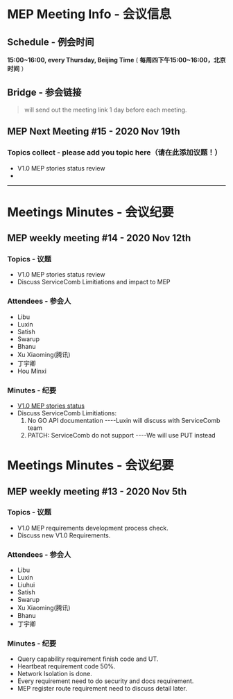 # MEP Meeting Info - 会议信息

## Schedule - 例会时间
 **15:00~16:00, every Thursday, Beijing Time** 
( **每周四下午15:00~16:00，北京时间** ）

## Bridge - 参会链接
> will send out the meeting link 1 day before each meeting.


## MEP Next Meeting #15 - 2020 Nov 19th

### Topics collect - please add you topic here（请在此添加议题！）
- V1.0 MEP stories status review
- 
---

# Meetings Minutes - 会议纪要
## MEP weekly meeting #14 - 2020 Nov 12th

### Topics - 议题
- V1.0 MEP stories status review
- Discuss ServiceComb Limitiations and impact to MEP

### Attendees - 参会人
- Libu
- Luxin
- Satish
- Swarup
- Bhanu
- Xu Xiaoming(腾讯)
- 丁宇卿
- Hou Minxi

### Minutes - 纪要
- [V1.0 MEP stories status](https://gitee.com/edgegallery/community/blob/master/MEP%20PT/Release%20V1.0/MEP%20Sprint%20Plan.md)
- Discuss ServiceComb Limitiations:
  1. No GO API documentation ----Luxin will discuss with ServiceComb team
  2. PATCH: ServiceComb do not support ----We will use PUT instead 

# Meetings Minutes - 会议纪要
## MEP weekly meeting #13 - 2020 Nov 5th

### Topics - 议题
- V1.0 MEP requirements development process check.
- Discuss new V1.0 Requirements.

### Attendees - 参会人
- Libu
- Luxin
- Liuhui
- Satish
- Swarup
- Xu Xiaoming(腾讯)
- Bhanu
- 丁宇卿

### Minutes - 纪要
- Query capability requirement finish code and UT.
- Heartbeat requirement code 50%.
- Network Isolation is done.
- Every requirement need to do security and docs requirement.
- MEP register route requirement need to discuss detail later.